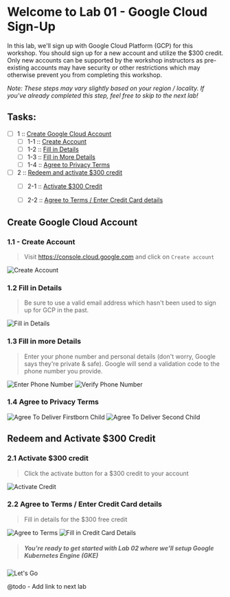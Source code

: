 Welcome to Lab 01 - Google Cloud Sign-Up
===

In this lab, we'll sign up with Google Cloud Platform (GCP) for this workshop. You should sign up for a new account and utilize the $300 credit. Only new accounts can be supported by the workshop instructors as pre-existing accounts may have security or other restrictions which may otherwise prevent you from completing this workshop.

_Note: These steps may vary slightly based on your region / locality. If you've already completed this step, feel free to skip to the next lab!_

## Tasks:

- [ ] 1 :: [Create Google Cloud Account]()
  - [ ] 1-1 :: [Create Account]()
  - [ ] 1-2 :: [Fill in Details]()
  - [ ] 1-3 :: [Fill in More Details]()
  - [ ] 1-4 :: [Agree to Privacy Terms]()
- [ ] 2 :: [Redeem and activate $300 credit]()
  - [ ] 2-1 :: [Activate $300 Credit]()
  - [ ] 2-2 :: [Agree to Terms / Enter Credit Card details]()


Create Google Cloud Account
---

### 1.1 - Create Account

> Visit https://console.cloud.google.com and click on `Create account`

![Create Account](lab-01/images/img01.png)

### 1.2 Fill in Details

> Be sure to use a valid email address which hasn't been used to sign up for GCP in the past.

![Fill in Details](lab-01/images/img02.png)

### 1.3 Fill in more Details

> Enter your phone number and personal details (don't worry, Google says they're private & safe). Google will send a validation code to the phone number you provide.

![Enter Phone Number](lab-01/images/img03.png)
![Verify Phone Number](lab-01/images/img03a.png)

### 1.4 Agree to Privacy Terms

![Agree To Deliver Firstborn Child](lab-01/images/img04.png)
![Agree To Deliver Second Child](lab-01/images/img04a.png)

Redeem and Activate $300 Credit
---

### 2.1 Activate $300 credit

> Click the activate button for a $300 credit to your account

![Activate Credit](lab-01/images/img05.png)

### 2.2 Agree to Terms / Enter Credit Card details

> Fill in details for the $300 free credit

![Agree to Terms](lab-01/images/img06.png)
![Fill in Credit Card Details](lab-01/images/img06a.png)

> ##### You're ready to get started with Lab 02 where we'll setup Google Kubernetes Engine (GKE)

![Let's Go](lab-01/images/img07.png)

@todo - Add link to next lab